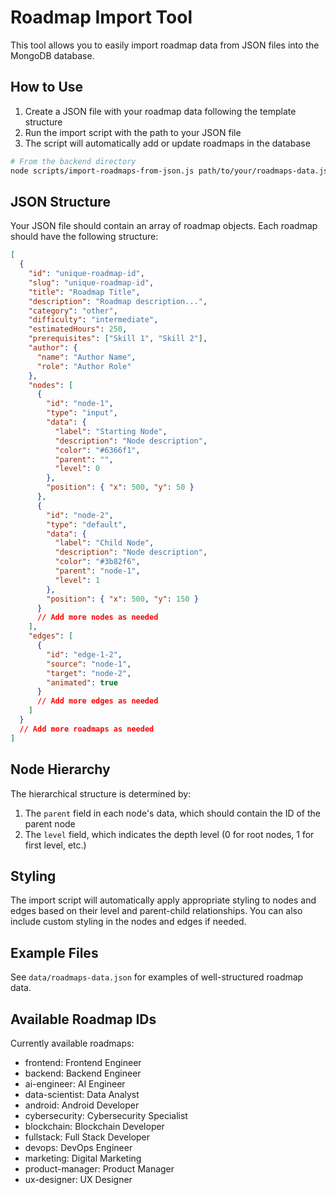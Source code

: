 # Roadmap Import Tool

This tool allows you to easily import roadmap data from JSON files into the MongoDB database.

## How to Use

1. Create a JSON file with your roadmap data following the template structure
2. Run the import script with the path to your JSON file
3. The script will automatically add or update roadmaps in the database

```bash
# From the backend directory
node scripts/import-roadmaps-from-json.js path/to/your/roadmaps-data.json
```

## JSON Structure

Your JSON file should contain an array of roadmap objects. Each roadmap should have the following structure:

```json
[
  {
    "id": "unique-roadmap-id",
    "slug": "unique-roadmap-id",
    "title": "Roadmap Title",
    "description": "Roadmap description...",
    "category": "other",
    "difficulty": "intermediate",
    "estimatedHours": 250,
    "prerequisites": ["Skill 1", "Skill 2"],
    "author": {
      "name": "Author Name",
      "role": "Author Role"
    },
    "nodes": [
      {
        "id": "node-1",
        "type": "input",
        "data": {
          "label": "Starting Node",
          "description": "Node description",
          "color": "#6366f1",
          "parent": "",
          "level": 0
        },
        "position": { "x": 500, "y": 50 }
      },
      {
        "id": "node-2",
        "type": "default",
        "data": {
          "label": "Child Node",
          "description": "Node description",
          "color": "#3b82f6",
          "parent": "node-1",
          "level": 1
        },
        "position": { "x": 500, "y": 150 }
      }
      // Add more nodes as needed
    ],
    "edges": [
      {
        "id": "edge-1-2",
        "source": "node-1",
        "target": "node-2",
        "animated": true
      }
      // Add more edges as needed
    ]
  }
  // Add more roadmaps as needed
]
```

## Node Hierarchy

The hierarchical structure is determined by:

1. The `parent` field in each node's data, which should contain the ID of the parent node
2. The `level` field, which indicates the depth level (0 for root nodes, 1 for first level, etc.)

## Styling

The import script will automatically apply appropriate styling to nodes and edges based on their level and parent-child relationships. You can also include custom styling in the nodes and edges if needed.

## Example Files

See `data/roadmaps-data.json` for examples of well-structured roadmap data.

## Available Roadmap IDs

Currently available roadmaps:
- frontend: Frontend Engineer
- backend: Backend Engineer
- ai-engineer: AI Engineer
- data-scientist: Data Analyst
- android: Android Developer
- cybersecurity: Cybersecurity Specialist
- blockchain: Blockchain Developer
- fullstack: Full Stack Developer
- devops: DevOps Engineer
- marketing: Digital Marketing
- product-manager: Product Manager
- ux-designer: UX Designer 